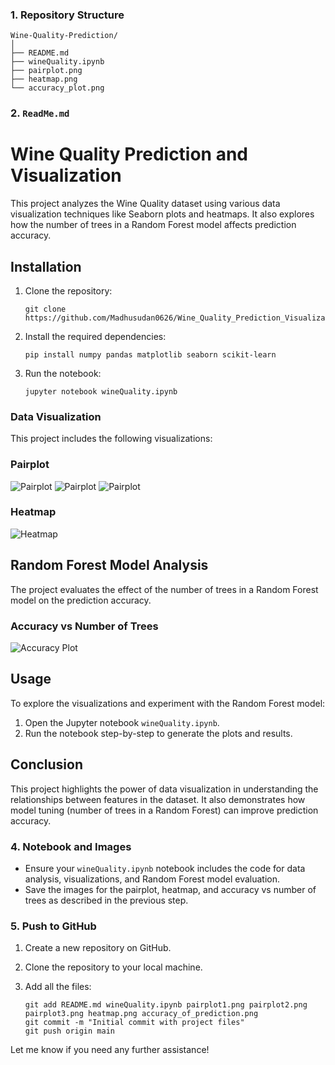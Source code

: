 ### 1. **Repository Structure**

```
Wine-Quality-Prediction/
│
├── README.md
├── wineQuality.ipynb
├── pairplot.png
├── heatmap.png
└── accuracy_plot.png
```

### 2. **`ReadMe.md`**

# Wine Quality Prediction and Visualization

This project analyzes the Wine Quality dataset using various data visualization techniques like Seaborn plots and heatmaps. It also explores how the number of trees in a Random Forest model affects prediction accuracy.

## Installation

1. Clone the repository:
   ```
   git clone https://github.com/Madhusudan0626/Wine_Quality_Prediction_Visualization
   ```
2. Install the required dependencies:
   ```
   pip install numpy pandas matplotlib seaborn scikit-learn
   ```
3. Run the notebook:
   ```
   jupyter notebook wineQuality.ipynb
   ```

### Data Visualization

This project includes the following visualizations:

### Pairplot
![Pairplot](./WineQuality/pairplot1.png)
![Pairplot](./WineQuality/pairplot2.png)
![Pairplot](./WineQuality/pairplot3.png)

### Heatmap
![Heatmap](./WineQuality/heatmap.png)

## Random Forest Model Analysis

The project evaluates the effect of the number of trees in a Random Forest model on the prediction accuracy.

### Accuracy vs Number of Trees
![Accuracy Plot](./WineQuality/accuracy_of_prediction.png)

## Usage

To explore the visualizations and experiment with the Random Forest model:

1. Open the Jupyter notebook `wineQuality.ipynb`.
2. Run the notebook step-by-step to generate the plots and results.

## Conclusion

This project highlights the power of data visualization in understanding the relationships between features in the dataset. It also demonstrates how model tuning (number of trees in a Random Forest) can improve prediction accuracy.


### 4. **Notebook and Images**

- Ensure your `wineQuality.ipynb` notebook includes the code for data analysis, visualizations, and Random Forest model evaluation.
- Save the images for the pairplot, heatmap, and accuracy vs number of trees as described in the previous step.

### 5. **Push to GitHub**

1. Create a new repository on GitHub.
2. Clone the repository to your local machine.
3. Add all the files:

   ```
   git add README.md wineQuality.ipynb pairplot1.png pairplot2.png pairplot3.png heatmap.png accuracy_of_prediction.png
   git commit -m "Initial commit with project files"
   git push origin main
   ```

Let me know if you need any further assistance!
